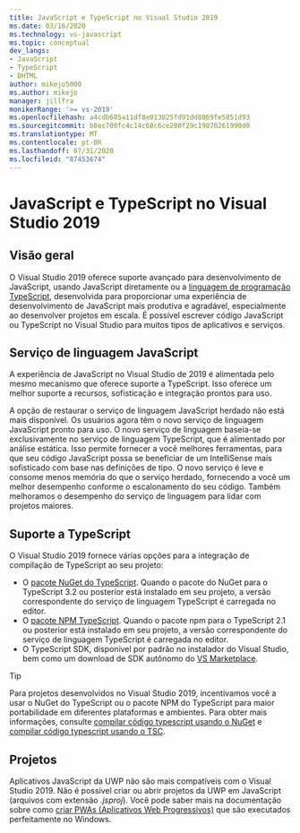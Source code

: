 ```yaml
---
title: JavaScript e TypeScript no Visual Studio 2019
ms.date: 03/16/2020
ms.technology: vs-javascript
ms.topic: conceptual
dev_langs:
- JavaScript
- TypeScript
- DHTML
author: mikejo5000
ms.author: mikejo
manager: jillfra
monikerRange: '>= vs-2019'
ms.openlocfilehash: a4cdb685a11df8e013025fd91dd8869fe5851d93
ms.sourcegitcommit: b8ec700fc4c14c68c6ce280f29c19870261990d8
ms.translationtype: MT
ms.contentlocale: pt-BR
ms.lasthandoff: 07/31/2020
ms.locfileid: "87453674"
---
```

# <a name="javascript-and-typescript-in-visual-studio-2019"></a>JavaScript e TypeScript no Visual Studio 2019

## <a name="overview"></a>Visão geral

O Visual Studio 2019 oferece suporte avançado para desenvolvimento de JavaScript, usando JavaScript diretamente ou a [linguagem de programação TypeScript](http://www.typescriptlang.org/), desenvolvida para proporcionar uma experiência de desenvolvimento de JavaScript mais produtiva e agradável, especialmente ao desenvolver projetos em escala. É possível escrever código JavaScript ou TypeScript no Visual Studio para muitos tipos de aplicativos e serviços.

## <a name="javascript-language-service"></a>Serviço de linguagem JavaScript

A experiência de JavaScript no Visual Studio de 2019 é alimentada pelo mesmo mecanismo que oferece suporte a TypeScript. Isso oferece um melhor suporte a recursos, sofisticação e integração prontos para uso.

A opção de restaurar o serviço de linguagem JavaScript herdado não está mais disponível. Os usuários agora têm o novo serviço de linguagem JavaScript pronto para uso. O novo serviço de linguagem baseia-se exclusivamente no serviço de linguagem TypeScript, que é alimentado por análise estática. Isso permite fornecer a você melhores ferramentas, para que seu código JavaScript possa se beneficiar de um IntelliSense mais sofisticado com base nas definições de tipo. O novo serviço é leve e consome menos memória do que o serviço herdado, fornecendo a você um melhor desempenho conforme o escalonamento do seu código. Também melhoramos o desempenho do serviço de linguagem para lidar com projetos maiores.

## <a name="typescript-support"></a>Suporte a TypeScript

O Visual Studio 2019 fornece várias opções para a integração de compilação de TypeScript ao seu projeto:

* O [pacote NuGet do TypeScript](https://www.nuget.org/packages/Microsoft.TypeScript.MSBuild). Quando o pacote do NuGet para o TypeScript 3.2 ou posterior está instalado em seu projeto, a versão correspondente do serviço de linguagem TypeScript é carregada no editor.
* O [pacote NPM TypeScript](https://www.npmjs.com/package/typescript). Quando o pacote npm para o TypeScript 2.1 ou posterior está instalado em seu projeto, a versão correspondente do serviço de linguagem TypeScript é carregada no editor.
* O TypeScript SDK, disponível por padrão no instalador do Visual Studio, bem como um download de SDK autônomo do [VS Marketplace](https://marketplace.visualstudio.com/items?itemName=TypeScriptTeam.typescript-395).

> [!TIP]
> Para projetos desenvolvidos no Visual Studio 2019, incentivamos você a usar o NuGet do TypeScript ou o pacote NPM do TypeScript para maior portabilidade em diferentes plataformas e ambientes. Para obter mais informações, consulte [compilar código typescript usando o NuGet](../javascript/compile-typescript-code-nuget.md) e [compilar código typescript usando o TSC](../javascript/compile-typescript-code-npm.md).

## <a name="projects"></a>Projetos

Aplicativos JavaScript da UWP não são mais compatíveis com o Visual Studio 2019. Não é possível criar ou abrir projetos da UWP em JavaScript (arquivos com extensão *.jsproj*). Você pode saber mais na documentação sobre como [criar PWAs (Aplicativos Web Progressivos)](/microsoft-edge/progressive-web-apps/get-started) que são executados perfeitamente no Windows.
